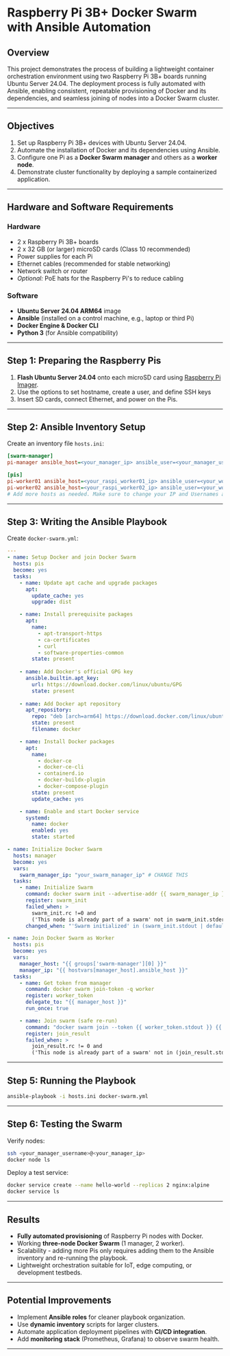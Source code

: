 # Raspberry Pi 3B+ Docker Swarm with Ansible Automation

## Overview

This project demonstrates the process of building a lightweight container orchestration environment using two Raspberry Pi 3B+ boards running Ubuntu Server 24.04. The deployment process is fully automated with Ansible, enabling consistent, repeatable provisioning of Docker and its dependencies, and seamless joining of nodes into a Docker Swarm cluster.

---

## Objectives

1. Set up Raspberry Pi 3B+ devices with Ubuntu Server 24.04.
2. Automate the installation of Docker and its dependencies using Ansible.
3. Configure one Pi as a **Docker Swarm manager** and others as a **worker node**.
4. Demonstrate cluster functionality by deploying a sample containerized application.

---

## Hardware and Software Requirements

### Hardware

- 2 x Raspberry Pi 3B+ boards
- 2 x 32 GB (or larger) microSD cards (Class 10 recommended)
- Power supplies for each Pi
- Ethernet cables (recommended for stable networking)
- Network switch or router
- _Optional:_ PoE hats for the Raspberry Pi's to reduce cabling

### Software

- **Ubuntu Server 24.04 ARM64** image
- **Ansible** (installed on a control machine, e.g., laptop or third Pi)
- **Docker Engine & Docker CLI**
- **Python 3** (for Ansible compatibility)

---

## Step 1: Preparing the Raspberry Pis

1. **Flash Ubuntu Server 24.04** onto each microSD card using [Raspberry Pi Imager](https://www.raspberrypi.com/software/).
2. Use the options to set hostname, create a user, and define SSH keys
3. Insert SD cards, connect Ethernet, and power on the Pis.

---

## Step 2: Ansible Inventory Setup

Create an inventory file `hosts.ini`:

```ini
[swarm-manager]
pi-manager ansible_host=<your_manager_ip> ansible_user=<your_manager_user>

[pis]
pi-worker01 ansible_host=<your_raspi_worker01_ip> ansible_user=<your_worker_user> # CHANGE THIS
pi-worker02 ansible_host=<your_raspi_worker02_ip> ansible_user=<your_worker_user> # CHANGE THIS
# Add more hosts as needed. Make sure to change your IP and Usernames as needed
```

---

## Step 3: Writing the Ansible Playbook

Create `docker-swarm.yml`:

```yaml
---
- name: Setup Docker and join Docker Swarm
  hosts: pis
  become: yes
  tasks:
    - name: Update apt cache and upgrade packages
      apt:
        update_cache: yes
        upgrade: dist

    - name: Install prerequisite packages
      apt: 
        name: 
          - apt-transport-https
          - ca-certificates
          - curl
          - software-properties-common
        state: present
    
    - name: Add Docker's official GPG key
      ansible.builtin.apt_key:
        url: https://download.docker.com/linux/ubuntu/GPG
        state: present
    
    - name: Add Docker apt repository
      apt_repository:
        repo: "deb [arch=arm64] https://download.docker.com/linux/ubuntu {{ ansible_distribution_release }} stable"
        state: present
        filename: docker

    - name: Install Docker packages
      apt: 
        name: 
          - docker-ce
          - docker-ce-cli
          - containerd.io
          - docker-buildx-plugin
          - docker-compose-plugin
        state: present
        update_cache: yes

    - name: Enable and start Docker service
      systemd: 
        name: docker
        enabled: yes
        state: started

- name: Initialize Docker Swarm
  hosts: manager
  become: yes
  vars:
    swarm_manager_ip: "your_swarm_manager_ip" # CHANGE THIS
  tasks:
    - name: Initialize Swarm
      command: docker swarm init --advertise-addr {{ swarm_manager_ip }}
      register: swarm_init
      failed_when: >
        swarm_init.rc !=0 and
        ('This node is already part of a swarm' not in swarm_init.stderr)
      changed_when: "'Swarm initialized' in (swarm_init.stdout | default(''))"

- name: Join Docker Swarm as Worker
  hosts: pis
  become: yes
  vars: 
    manager_host: "{{ groups['swarm-manager'][0] }}"
    manager_ip: "{{ hostvars[manager_host].ansible_host }}"
  tasks: 
    - name: Get token from manager
      command: docker swarm join-token -q worker
      register: worker_token
      delegate_to: "{{ manager_host }}"
      run_once: true

    - name: Join swarm (safe re-run)
      command: "docker swarm join --token {{ worker_token.stdout }} {{ manager_ip }}:2377"
      register: join_result
      failed_when: >
        join_result.rc != 0 and
        ('This node is already part of a swarm' not in (join_result.stderr | default('')))
```

---

## Step 5: Running the Playbook

```bash
ansible-playbook -i hosts.ini docker-swarm.yml
```

---

## Step 6: Testing the Swarm

Verify nodes:

```bash
ssh <your_manager_username>@<your_manager_ip>
docker node ls
```

Deploy a test service:

```bash
docker service create --name hello-world --replicas 2 nginx:alpine
docker service ls
```

---

## Results

- **Fully automated provisioning** of Raspberry Pi nodes with Docker.
- Working **three-node Docker Swarm** (1 manager, 2 worker).
- Scalability - adding more Pis only requires adding them to the Ansible inventory and re-running the playbook.
- Lightweight orchestration suitable for IoT, edge computing, or development testbeds.

---

## Potential Improvements

- Implement **Ansible roles** for cleaner playbook organization.
- Use **dynamic inventory** scripts for larger clusters.
- Automate application deployment pipelines with **CI/CD integration**.
- Add **monitoring stack** (Prometheus, Grafana) to observe swarm health.

---
